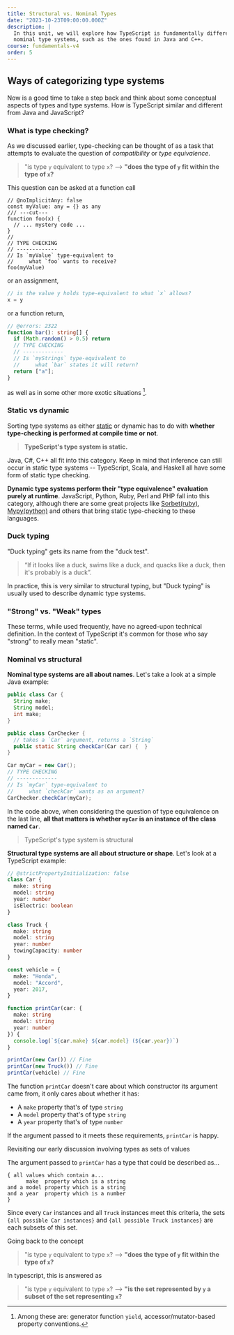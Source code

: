 ```yaml
---
title: Structural vs. Nominal Types
date: "2023-10-23T09:00:00.000Z"
description: |
  In this unit, we will explore how TypeScript is fundamentally different from
  nominal type systems, such as the ones found in Java and C++.
course: fundamentals-v4
order: 5
---
```


## Ways of categorizing type systems

Now is a good time to take a step back and think about some conceptual aspects of types and type
systems. How is TypeScript similar and different from Java and JavaScript?

### What is type checking?

As we discussed earlier, type-checking can be thought of as a task that attempts to evaluate the
question of _compatibility_ or _type equivalence_.

> "is type `y` equivalent to type `x`? --> **"does the type of `y` fit within the type of `x`?**

This question can be asked at a function call

```ts{9} twoslash
// @noImplicitAny: false
const myValue: any = {} as any
/// ---cut---
function foo(x) {
  // ... mystery code ...
}
//
// TYPE CHECKING
// -------------
// Is `myValue` type-equivalent to
//     what `foo` wants to receive?
foo(myValue)
```

or an assignment,

```ts
// is the value y holds type-equivalent to what `x` allows?
x = y
```

or a function return,

```ts twoslash
// @errors: 2322
function bar(): string[] {
  if (Math.random() > 0.5) return
  // TYPE CHECKING
  // -------------
  // Is `myStrings` type-equivalent to
  //     what `bar` states it will return?
  return ["a"];
}
```

as well as in some other more exotic situations [^1].

### Static vs dynamic

Sorting type systems as either [static](https://www.typescriptlang.org/docs/handbook/2/basic-types.html#static-type-checking)
or dynamic has to do with **whether type-checking is performed at compile time or not**.

> **TypeScript's type system is static.**

Java, C#, C++ all fit into this category. Keep in mind that inference can still
occur in static type systems -- TypeScript, Scala, and Haskell all have some form of static type checking.

**Dynamic type systems perform their "type equivalence" evaluation purely at runtime**. JavaScript, Python,
Ruby, Perl and PHP fall into this category, although there are some great projects like [Sorbet(ruby)](https://sorbet.org/),
[Mypy(python)](https://github.com/python/mypy/) and others that bring static type-checking to these languages.

### Duck typing

"Duck typing" gets its name from the "duck test".

> “If it looks like a duck, swims like a duck, and quacks like a duck, then it's probably is a duck”.

In practice, this is very similar to structural typing, but "Duck typing" is usually
used to describe dynamic type systems.

### "Strong" vs. "Weak" types

These terms, while used frequently, have no agreed-upon technical definition. In the context of
TypeScript it's common for those who say "strong" to really mean "static".

### Nominal vs structural

**Nominal type systems are all about names**. Let's take a look at a simple Java example:

```java
public class Car {
  String make;
  String model;
  int make;
}

public class CarChecker {
  // takes a `Car` argument, returns a `String`
  public static String checkCar(Car car) {  }
}

Car myCar = new Car();
// TYPE CHECKING
// -------------
// Is `myCar` type-equivalent to
//     what `checkCar` wants as an argument?
CarChecker.checkCar(myCar);
```

In the code above, when considering the question of type equivalence on the last line,
**all that matters is whether `myCar` is an instance of the class named `Car`**.

> TypeScript's type system is structural

**Structural type systems are all about structure or shape**. Let's look at a TypeScript example:

```ts twoslash
// @strictPropertyInitialization: false
class Car {
  make: string
  model: string
  year: number
  isElectric: boolean
}

class Truck {
  make: string
  model: string
  year: number
  towingCapacity: number
}

const vehicle = {
  make: "Honda",
  model: "Accord",
  year: 2017,
}

function printCar(car: {
  make: string
  model: string
  year: number
}) {
  console.log(`${car.make} ${car.model} (${car.year})`)
}

printCar(new Car()) // Fine
printCar(new Truck()) // Fine
printCar(vehicle) // Fine
```

The function `printCar` doesn't care about which constructor its argument came
from, it only cares about whether it has:

- A `make` property that's of type `string`
- A `model` property that's of type `string`
- A `year` property that's of type `number`

If the argument passed to it meets these requirements, `printCar` is happy.

Revisiting our early discussion involving types as sets of values

The argument passed to `printCar` has a type that could be described as...

```pre
{ all values which contain a...
      make  property which is a string
and a model property which is a string
and a year  property which is a number
}
```

Since every `Car` instances and all `Truck` instances meet this criteria, the sets
`{all possible Car instances}` and `{all possible Truck instances}` are each subsets of this set.

Going back to the concept
> "is type `y` equivalent to type `x`? --> **"does the type of `y` fit within the type of `x`?**

In typescript, this is answered as
> "is type `y` equivalent to type `x`? --> **"is the set represented by `y` a subset of the set
representing `x`?**

[^1]: Among these are: generator function `yield`, accessor/mutator-based property conventions.
